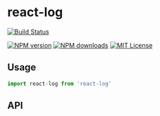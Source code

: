 # react-log

[![Build Status][circleci-image]][circleci-url]

[![NPM version][npm-version-image]][npm-url]
[![NPM downloads][npm-downloads-image]][npm-url]
[![MIT License][license-image]][license-url]


## Usage

```js
import react-log from 'react-log'

```

[circleci-image]:https://circleci.com/gh/dreipol/react-log/tree/master.svg?style=svg&circle-token=4fbc94f02a84443a9d0906866b3b858a0f45535c
[circleci-url]:https://circleci.com/gh/dreipol/react-log/tree/master

[license-image]:http://img.shields.io/badge/license-MIT-000000.svg?style=flat-square
[license-url]:LICENSE

[npm-version-image]:http://img.shields.io/npm/v/@dreipol/react-log.svg?style=flat-square
[npm-downloads-image]:http://img.shields.io/npm/dm/@dreipol/react-log.svg?style=flat-square
[npm-url]:https://npmjs.org/package/@dreipol/react-log

## API

